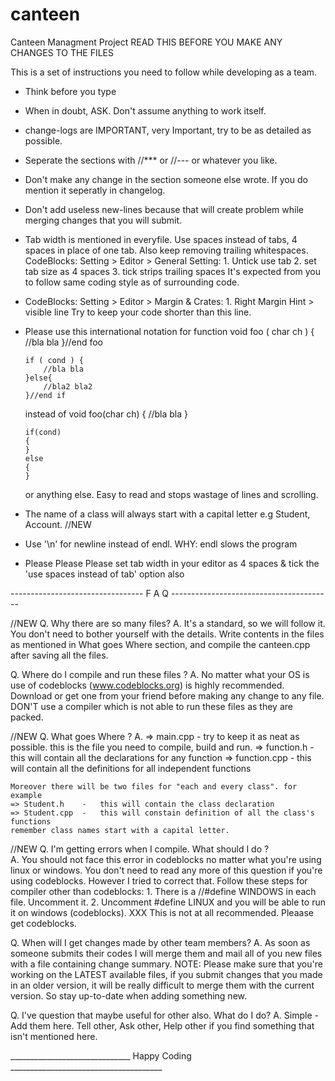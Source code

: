 canteen
=======

Canteen Managment Project
READ THIS BEFORE YOU MAKE ANY CHANGES TO THE FILES

This is a set of instructions you need to follow while developing as a team.

*   Think before you type
*   When in doubt, ASK. Don't assume anything to work itself.
*   change-logs are IMPORTANT, very Important, try to be as detailed as possible.
*   Seperate the sections with //*** or //--- or whatever you like.
*   Don't make any change in the section someone else wrote. If you do mention
    it seperatly in changelog.
*   Don't add useless new-lines because that will create problem
    while merging changes that you will submit.
*   Tab width is mentioned in everyfile. Use spaces instead of tabs, 4 spaces in place of one tab.
    Also keep removing trailing whitespaces.
    CodeBlocks: Setting > Editor > General Setting:
        1. Untick use tab
        2. set tab size as 4 spaces
        3. tick strips trailing spaces
    It's expected from you to follow same coding style as of surrounding code.
*   CodeBlocks: Setting > Editor > Margin & Crates:
        1. Right Margin Hint > visible line
    Try to keep your code shorter than this line.
*   Please use this international notation for function 
        void foo ( char ch ) {
            //bla bla
        }//end foo
        
        if ( cond ) {
            //bla bla
        }else{
            //bla2 bla2
        }//end if
    instead of
        void foo(char ch)
        {
            //bla bla
        }
        
        if(cond)
        {
        }
        else
        {
        }
    or anything else.
    Easy to read and stops wastage of lines and scrolling.
*   The name of a class will always start with a capital letter e.g Student, Account.   //NEW
*   Use '\n' for newline instead of endl. WHY: endl slows the program
*   Please Please Please set tab width in your editor as 4 spaces
    & tick the 'use spaces instead of tab' option also

--------------------------------- F A Q ----------------------------------------

//NEW
Q.  Why there are so many files?
A.  It's a standard, so we will follow it. You don't need to bother yourself with
    the details. Write contents in the files as mentioned in What goes Where section,
    and compile the canteen.cpp after saving all the files.

Q.  Where do I compile and run these files ?
A.  No matter what your OS is use of codeblocks (www.codeblocks.org) is highly recommended.
    Download or get one from your friend before making any change to any file.
    DON'T use a compiler which is not able to run these files as they are packed.

//NEW
Q.  What goes Where ?
A.  => main.cpp     -   try to keep it as neat as possible. 
                        this is the file you need to compile, build and run.
    => function.h   -   this will contain all the declarations for any function
    => function.cpp -   this will contain all the definitions for all independent functions
    
    Moreover there will be two files for "each and every class". for example
    => Student.h    -   this will contain the class declaration
    => Student.cpp  -   this will constain definition of all the class's functions
    remember class names start with a capital letter.

//NEW
Q.  I'm getting errors when I compile. What should I do ?   
A.  You should not face this error in codeblocks no matter what you're using linux or windows.
    You don't need to read any more of this question if you're using codeblocks.
    However I tried to correct that. Follow these steps for compiler other than codeblocks:
    1. There is a //#define WINDOWS in each file. Uncomment it.
    2. Uncomment #define LINUX and you will be able to run it on windows (codeblocks).
    XXX This is not at all recommended. Pleaase get codeblocks.

Q.  When will I  get changes made by other team members?
A.  As soon as someone submits their codes I will merge them and mail all of you
    new files with a file containing change summary.
    NOTE: Please make sure that you're working on the LATEST available files, if you submit
          changes that you made in an older version, it will be really difficult to merge them
          with the current version. So stay up-to-date when adding something new.

Q.  I've question that maybe useful for other also. What do I do?
A.  Simple - Add them here.
    Tell other, Ask other, Help other if you find something that isn't mentioned
    here.

______________________________ Happy Coding ______________________________________
